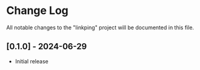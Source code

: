 # Change Log

All notable changes to the "linkping" project will be documented in this file.

## [0.1.0] - 2024-06-29

-   Initial release
